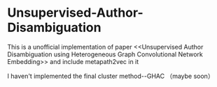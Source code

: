 # Unsupervised-Author-Disambiguation
This is a unofficial implementation of paper &lt;&lt;Unsupervised Author Disambiguation using Heterogeneous Graph Convolutional Network Embedding>>
and include metapath2vec in it

I haven't implemented the final cluster method--GHAC （maybe soon）
